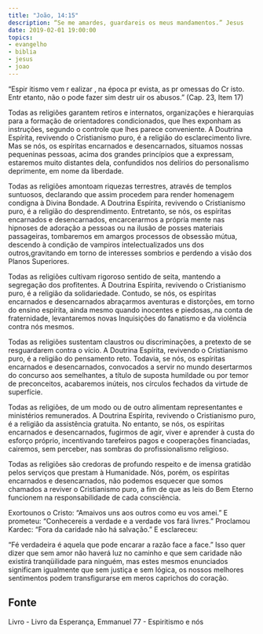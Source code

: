 ```yaml
---
title: "João, 14:15"
description: “Se me amardes, guardareis os meus mandamentos.” Jesus
date: 2019-02-01 19:00:00
topics: 
- evangelho
- biblia
- jesus
- joao
---
```


“Espir itismo vem r ealizar , na época pr evista, as
pr omessas do Cr isto. Entr etanto, não o pode fazer sim destr uir
os abusos.”
(Cap. 23, Item 17)

Todas as religiões garantem retiros e internatos, organizações e hierarquias
para a formação de orientadores condicionados, que lhes exponham as instruções,
segundo o controle que lhes parece conveniente. A Doutrina Espírita, revivendo o
Cristianismo puro, é a religião do esclarecimento livre. Mas se nós, os espíritas
encarnados e desencarnados, situamos nossas pequeninas pessoas, acima dos
grandes princípios que a expressam, estaremos muito distantes dela, confundidos
nos delírios do personalismo deprimente, em nome da liberdade.

Todas as religiões amontoam riquezas terrestres, através de templos
suntuosos, declarando que assim procedem para render homenagem condigna à
Divina Bondade. A Doutrina Espírita, revivendo o Cristianismo puro, é a religião do
desprendimento. Entretanto, se nós, os espíritas encarnados e desencarnados,
encarcerarmos a própria mente nas hipnoses de adoração a pessoas ou na ilusão de
posses materiais passageiras, tombaremos em amargos processos de obsessão
mútua, descendo à condição de vampiros intelectualizados uns dos outros,gravitando
em torno de interesses sombrios e perdendo a visão dos Planos Superiores.

Todas as religiões cultivam rigoroso sentido de seita, mantendo a
segregação dos profitentes. A Doutrina Espírita, revivendo o Cristianismo puro, é a
religião da solidariedade. Contudo, se nós, os espíritas encarnados e desencarnados
abraçarmos aventuras e distorções, em torno do ensino espírita, ainda mesmo
quando inocentes e piedosas,.na conta de fraternidade, levantaremos novas
Inquisições do fanatismo e da violência contra nós mesmos.

Todas as religiões sustentam claustros ou discriminações, a pretexto de se
resguardarem contra o vício. A Doutrina Espírita, revivendo o Cristianismo puro, é a
religião do pensamento reto. Todavia, se nós, os espíritas encarnados e
desencarnados, convocados a servir no mundo desertarmos do concurso aos
semelhantes, a título de suposta humildade ou por temor de preconceitos,
acabaremos inúteis, nos círculos fechados da virtude de superfície.

Todas as religiões, de um modo ou de outro alimentam representantes e
ministérios remunerados. A Doutrina Espírita, revivendo o Cristianismo puro, é a
religião da assistência gratuita. No entanto, se nós, os espíritas encarnados e
desencarnados, fugirmos de agir, viver e aprender à custa do esforço próprio,
incentivando tarefeiros pagos e cooperações financiadas, cairemos, sem perceber,
nas sombras do profissionalismo religioso.

Todas as religiões são credoras de profundo respeito e de imensa gratidão
pelos serviços que prestam à Humanidade. Nós, porém, os espíritas encarnados e
desencarnados, não podemos esquecer que somos chamados a reviver o
Cristianismo puro, a fim de que as leis do Bem Eterno funcionem na
responsabilidade de cada consciência.

Exortou­nos o Cristo: “Amai­vos uns aos outros como eu vos amei.” E
prometeu: “Conhecereis a verdade e a verdade vos fará livres.”
Proclamou Kardec: “Fora da caridade não há salvação.” E esclareceu:

“Fé verdadeira é aquela que pode encarar a razão face a face.”
Isso quer dizer que sem amor não haverá luz no caminho e que sem
caridade não existirá tranqüilidade para ninguém, mas estes mesmos enunciados
significam igualmente que sem justiça e sem lógica, os nossos melhores sentimentos
podem transfigurar­se em meros caprichos do coração.



## Fonte
Livro - Livro da Esperança, Emmanuel
77 - Espiritismo e nós
